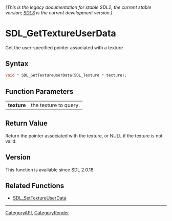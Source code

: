 ###### (This is the legacy documentation for stable SDL2, the current stable version; [SDL3](https://wiki.libsdl.org/SDL3/) is the current development version.)
# SDL_GetTextureUserData

Get the user-specified pointer associated with a texture 

## Syntax

```c
void * SDL_GetTextureUserData(SDL_Texture * texture);

```

## Function Parameters

|                 |                       |
| --------------- | --------------------- |
| **texture**     | the texture to query. |

## Return Value

Return the pointer associated with the texture, or NULL if the texture is
not valid.

## Version

This function is available since SDL 2.0.18.

## Related Functions

* [SDL_SetTextureUserData](SDL_SetTextureUserData)

----
[CategoryAPI](CategoryAPI), [CategoryRender](CategoryRender)



